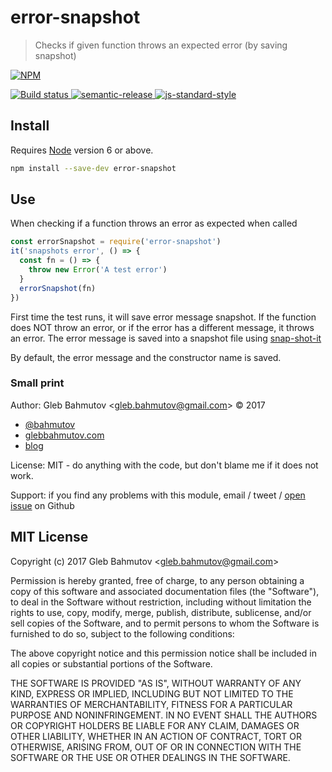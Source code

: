 # error-snapshot

> Checks if given function throws an expected error (by saving snapshot)

[![NPM][npm-icon] ][npm-url]

[![Build status][ci-image] ][ci-url]
[![semantic-release][semantic-image] ][semantic-url]
[![js-standard-style][standard-image]][standard-url]

## Install

Requires [Node](https://nodejs.org/en/) version 6 or above.

```sh
npm install --save-dev error-snapshot
```

## Use

When checking if a function throws an error as expected when called

```js
const errorSnapshot = require('error-snapshot')
it('snapshots error', () => {
  const fn = () => {
    throw new Error('A test error')
  }
  errorSnapshot(fn)
})
```

First time the test runs, it will save error message snapshot. If the
function does NOT throw an error, or if the error has a different message,
it throws an error. The error message is saved into a snapshot file
using [snap-shot-it](https://github.com/bahmutov/snap-shot-it)

By default, the error message and the constructor name is saved.

### Small print

Author: Gleb Bahmutov &lt;gleb.bahmutov@gmail.com&gt; &copy; 2017

* [@bahmutov](https://twitter.com/bahmutov)
* [glebbahmutov.com](https://glebbahmutov.com)
* [blog](https://glebbahmutov.com/blog)

License: MIT - do anything with the code, but don't blame me if it does not work.

Support: if you find any problems with this module, email / tweet /
[open issue](https://github.com/bahmutov/error-snapshot/issues) on Github

## MIT License

Copyright (c) 2017 Gleb Bahmutov &lt;gleb.bahmutov@gmail.com&gt;

Permission is hereby granted, free of charge, to any person
obtaining a copy of this software and associated documentation
files (the "Software"), to deal in the Software without
restriction, including without limitation the rights to use,
copy, modify, merge, publish, distribute, sublicense, and/or sell
copies of the Software, and to permit persons to whom the
Software is furnished to do so, subject to the following
conditions:

The above copyright notice and this permission notice shall be
included in all copies or substantial portions of the Software.

THE SOFTWARE IS PROVIDED "AS IS", WITHOUT WARRANTY OF ANY KIND,
EXPRESS OR IMPLIED, INCLUDING BUT NOT LIMITED TO THE WARRANTIES
OF MERCHANTABILITY, FITNESS FOR A PARTICULAR PURPOSE AND
NONINFRINGEMENT. IN NO EVENT SHALL THE AUTHORS OR COPYRIGHT
HOLDERS BE LIABLE FOR ANY CLAIM, DAMAGES OR OTHER LIABILITY,
WHETHER IN AN ACTION OF CONTRACT, TORT OR OTHERWISE, ARISING
FROM, OUT OF OR IN CONNECTION WITH THE SOFTWARE OR THE USE OR
OTHER DEALINGS IN THE SOFTWARE.

[npm-icon]: https://nodei.co/npm/error-snapshot.svg?downloads=true
[npm-url]: https://npmjs.org/package/error-snapshot
[ci-image]: https://travis-ci.org/bahmutov/error-snapshot.svg?branch=master
[ci-url]: https://travis-ci.org/bahmutov/error-snapshot
[semantic-image]: https://img.shields.io/badge/%20%20%F0%9F%93%A6%F0%9F%9A%80-semantic--release-e10079.svg
[semantic-url]: https://github.com/semantic-release/semantic-release
[standard-image]: https://img.shields.io/badge/code%20style-standard-brightgreen.svg
[standard-url]: http://standardjs.com/
